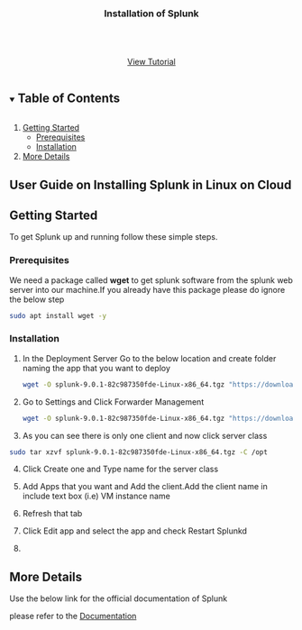

<p align="center">
  <h3 align="center">Installation of Splunk</h3>

  <p align="center">
    <br />
    <br />
    <br />
    <a href="https://www.youtube.com/watch?v=KGWZ_CxJ43g">View Tutorial</a>
  </p>
</p>



<!-- TABLE OF CONTENTS -->
<details open="open">
  <summary><h2 style="display: inline-block">Table of Contents</h2></summary>
  <ol>
    <li>
      <a href="#getting-started">Getting Started</a>
      <ul>
        <li><a href="#prerequisites">Prerequisites</a></li>
        <li><a href="#installation">Installation</a></li>
      </ul>
    </li>
    <li><a href="#More Details">More Details</a></li>
  </ol>
</details>



<!-- ABOUT THE PROJECT -->
## User Guide on Installing Splunk in Linux on Cloud





<!-- GETTING STARTED -->
## Getting Started

To get Splunk up and running follow these simple steps.

### Prerequisites

 We need a package called **wget** to get splunk software from the splunk web server into our machine.If you already have this package please do ignore the below step
  ```sh
  sudo apt install wget -y
  ```

### Installation

1. In the Deployment Server Go to the below location and create folder naming the app that you want to deploy 
   ```sh
   wget -O splunk-9.0.1-82c987350fde-Linux-x86_64.tgz "https://download.splunk.com/products/splunk/releases/9.0.1/linux/splunk-9.0.1-82c987350fde-Linux-x86_64.tgz"
   ```
2. Go to Settings and Click Forwarder Management
   ```sh
   wget -O splunk-9.0.1-82c987350fde-Linux-x86_64.tgz "https://download.splunk.com/products/splunk/releases/9.0.1/linux/splunk-9.0.1-82c987350fde-Linux-x86_64.tgz"
   ```
 
 
3. As you can see there is only one client and now click server class 
  ```sh
  sudo tar xzvf splunk-9.0.1-82c987350fde-Linux-x86_64.tgz -C /opt
   ```


4. Click Create one and Type name for the server class
 
 
5. Add Apps that you want and Add the client.Add the client name in include text box (i.e) VM instance name

6. Refresh that tab

7. Click Edit app and select the app and check Restart Splunkd

8.  


<!-- USAGE EXAMPLES -->
## More Details

Use the below link for the official documentation of Splunk

 please refer to the [Documentation](https://docs.splunk.com/Documentation/Splunk/8.2.2/Installation/Chooseyourplatform)





